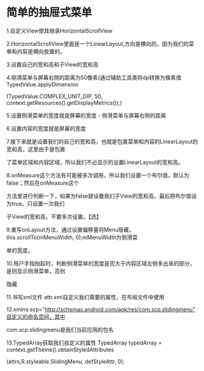 # 简单的抽屉式菜单

1.自定义View使其继承HorizontalScrollView

2.HorizontalScrollView里面是一个LinearLayout,方向是横向的，因为我们的菜单和内容是横向放置的。

3.设置自己的宽和高和子View的宽和高

4.侧滑菜单与屏幕右侧的距离为50像素(通过辅助工具类将dp转换为像素值TypedValue.applyDimension

(TypedValue.COMPLEX_UNIT_DIP, 50, context.getResources().getDisplayMetrics());)

5.设置侧滑菜单的宽度就是屏幕的宽度 - 侧滑菜单与屏幕右侧的距离

6.设置内容的宽度就是屏幕的宽度

7.接下来就是设置我们的自己的宽和高，也就是包裹菜单和内容的LinearLayout的宽和高，这里由于是包裹

了菜单区域和内容区域，所以我们不必显示的设置LinearLayout的宽和高。

8.onMeasure这个方法有可能被多次调用，所以我们设置一个布尔值，默认为false；然后在onMeasure这个

方法里进行判断一下，如果为false就设置我们子View的宽和高，最后把布尔值设为true。只设置一次我们

子View的宽和高，不要多次设置。【选】

9.重写onLayout方法，通过设置偏移量将Menu隐藏，this.scrollTo(mMenuWidth, 0);mMenuWidth为侧滑菜

单的宽度。

10.用户手指抬起时，判断侧滑菜单的宽度是否大于内容区域左侧多出来的部分，是则显示侧滑菜单，否则

隐藏

11.书写xml文件 attr.xml自定义我们需要的属性，在布局文件中使用

12.xmlns:scp="http://schemas.android.com/apk/res/com.scp.slidingmenu"自定义的命名空间，其中

com.scp.slidingmenu是我们当前应用的包名

13.TypedArray获取我们自定义的属性
TypedArray typedArray = context.getTheme().obtainStyledAttributes

(attrs,R.styleable.SlidingMenu, defStyleAttr, 0);
